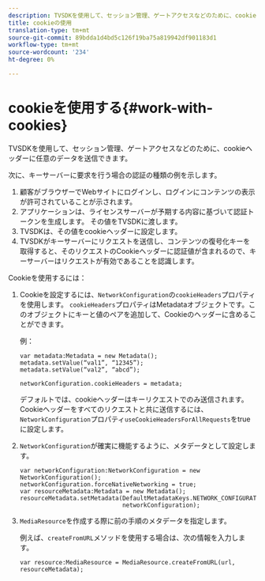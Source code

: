 ```yaml
---
description: TVSDKを使用して、セッション管理、ゲートアクセスなどのために、cookieヘッダーに任意のデータを送信できます。
title: cookieの使用
translation-type: tm+mt
source-git-commit: 89bdda1d4bd5c126f19ba75a819942df901183d1
workflow-type: tm+mt
source-wordcount: '234'
ht-degree: 0%

---
```



# cookieを使用する{#work-with-cookies}

TVSDKを使用して、セッション管理、ゲートアクセスなどのために、cookieヘッダーに任意のデータを送信できます。

次に、キーサーバーに要求を行う場合の認証の種類の例を示します。

1. 顧客がブラウザーでWebサイトにログインし、ログインにコンテンツの表示が許可されていることが示されます。
1. アプリケーションは、ライセンスサーバーが予期する内容に基づいて認証トークンを生成します。 その値をTVSDKに渡します。
1. TVSDKは、その値をcookieヘッダーに設定します。
1. TVSDKがキーサーバーにリクエストを送信し、コンテンツの復号化キーを取得すると、そのリクエストのCookieヘッダーに認証値が含まれるので、キーサーバーはリクエストが有効であることを認識します。

Cookieを使用するには：

1. Cookieを設定するには、`NetworkConfiguration`の`cookieHeaders`プロパティを使用します。 `cookieHeaders`プロパティはMetadataオブジェクトです。このオブジェクトにキーと値のペアを追加して、Cookieのヘッダーに含めることができます。

   例：

   ```
   var metadata:Metadata = new Metadata(); 
   metadata.setValue(“val1”, “12345”); 
   metadata.setValue(“val2”, “abcd”); 
   
   networkConfiguration.cookieHeaders = metadata;
   ```

   デフォルトでは、cookieヘッダーはキーリクエストでのみ送信されます。 Cookieヘッダーをすべてのリクエストと共に送信するには、`NetworkConfiguration`プロパティ`useCookieHeadersForAllRequests`をtrueに設定します。

1. `NetworkConfiguration`が確実に機能するように、メタデータとして設定します。

   ```
   var networkConfiguration:NetworkConfiguration = new NetworkConfiguration(); 
   networkConfiguration.forceNativeNetworking = true; 
   var resourceMetadata:Metadata = new Metadata(); 
   resourceMetadata.setMetadata(DefaultMetadataKeys.NETWORK_CONFIGURATION_KEY,  
                                networkConfiguration);
   ```

1. `MediaResource`を作成する際に前の手順のメタデータを指定します。

   例えば、`createFromURL`メソッドを使用する場合は、次の情報を入力します。

   ```
   var resource:MediaResource = MediaResource.createFromURL(url, resourceMetadata);
   ```

